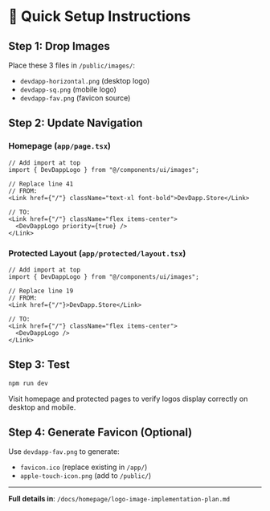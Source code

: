 # 🚀 Quick Setup Instructions

## **Step 1: Drop Images**
Place these 3 files in `/public/images/`:
- `devdapp-horizontal.png` (desktop logo)  
- `devdapp-sq.png` (mobile logo)
- `devdapp-fav.png` (favicon source)

## **Step 2: Update Navigation**

### **Homepage (`app/page.tsx`)**
```tsx
// Add import at top
import { DevDappLogo } from "@/components/ui/images";

// Replace line 41
// FROM:
<Link href={"/"} className="text-xl font-bold">DevDapp.Store</Link>

// TO:
<Link href={"/"} className="flex items-center">
  <DevDappLogo priority={true} />
</Link>
```

### **Protected Layout (`app/protected/layout.tsx`)**  
```tsx
// Add import at top
import { DevDappLogo } from "@/components/ui/images";

// Replace line 19
// FROM:
<Link href={"/"}>DevDapp.Store</Link>

// TO:
<Link href={"/"} className="flex items-center">
  <DevDappLogo />
</Link>
```

## **Step 3: Test**
```bash
npm run dev
```

Visit homepage and protected pages to verify logos display correctly on desktop and mobile.

## **Step 4: Generate Favicon** (Optional)
Use `devdapp-fav.png` to generate:
- `favicon.ico` (replace existing in `/app/`)
- `apple-touch-icon.png` (add to `/public/`)

---

**Full details in**: `/docs/homepage/logo-image-implementation-plan.md`

